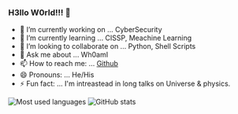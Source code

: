 ### H3llo W0rld!!! 🙏

- 🔭 I’m currently working on ... CyberSecurity
- 🌱 I’m currently learning ... CISSP, Meachine Learning
- 👯 I’m looking to collaborate on ... Python, Shell Scripts
- 💬 Ask me about ... Wh0amI
- 📫 How to reach me: ... [Github](https://github.com/dhawal89)
- 😄 Pronouns: ... He/His
- ⚡ Fun fact: ... I'm intreastead in long talks on Universe & physics.


![Most used languages](https://github-readme-stats.vercel.app/api/top-langs/?username=itchyny&show_icons=true&icon_color=805AD5&text_color=808080&bg_color=ffffff00&hide_title=true&include_all_commits=true&count_private=true&hide_border=true&langs_count=6&layout=compact&cache_seconds=86400)
![GitHub stats](https://github-readme-stats.vercel.app/api?username=itchyny&show_icons=true&icon_color=805AD5&text_color=808080&bg_color=ffffff00&hide_title=true&include_all_commits=true&count_private=true&hide_border=true&cache_seconds=86400)
